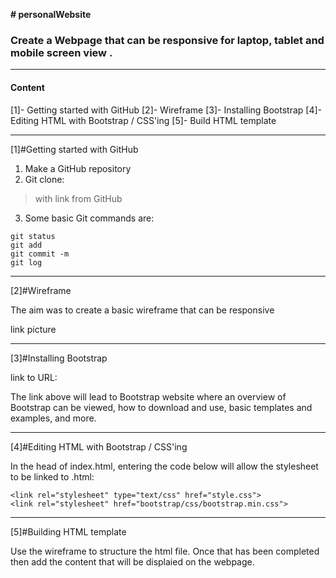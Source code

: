 **# personalWebsite**
### Create a Webpage that can be responsive for laptop, tablet and mobile screen view . 
---
#### Content

[1]- Getting started with GitHub
[2]- Wireframe
[3]- Installing Bootstrap
[4]- Editing HTML with Bootstrap / CSS'ing
[5]- Build HTML template
___

[1]#Getting started with GitHub

1. Make a GitHub repository
2. Git clone:
 > with link from GitHub
3. Some basic Git commands are:
```
git status
git add
git commit -m
git log
```
____

[2]#Wireframe

The aim was to create a basic wireframe that can be responsive 

link picture

____

[3]#Installing Bootstrap

link to URL:

The link above will lead to Bootstrap website where an overview of Bootstrap can be viewed, how to download and use, basic templates and examples, and more.

____

[4]#Editing HTML with Bootstrap / CSS'ing

In the head of index.html, entering the code below will allow the stylesheet to be linked to .html:
```
<link rel="stylesheet" type="text/css" href="style.css">
<link rel="stylesheet" href="bootstrap/css/bootstrap.min.css">
```
____

[5]#Building HTML template

Use the wireframe to structure the html file. Once that has been completed then add the content that will be displaied on the webpage.
